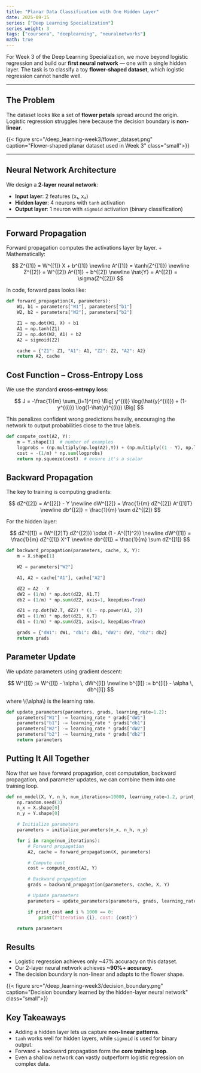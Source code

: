 ```yaml
---
title: "Planar Data Classification with One Hidden Layer"
date: 2025-09-15
series: ["Deep Learning Specialization"]
series_weight: 3
tags: ["coursera", "deeplearning", "neuralnetworks"]
math: true
---
```


For Week 3 of the Deep Learning Specialization, we move beyond logistic regression and build our **first neural network** — one with a single hidden layer. The task is to classify a toy **flower-shaped dataset**, which logistic regression cannot handle well.

---

## The Problem

The dataset looks like a set of **flower petals** spread around the origin. Logistic regression struggles here because the decision boundary is **non-linear**.

{{< figure src="/deep_learning-week3/flower_dataset.png" caption="Flower-shaped planar dataset used in Week 3" class="small">}}

---

## Neural Network Architecture

We design a **2-layer neural network**:

- **Input layer**: 2 features (x₁, x₂)  
- **Hidden layer**: 4 neurons with `tanh` activation  
- **Output layer**: 1 neuron with `sigmoid` activation (binary classification)



---

## Forward Propagation

Forward propagation computes the activations layer by layer.
+
Mathematically:

$$
Z^{[1]} = W^{[1]} X + b^{[1]} \newline
A^{[1]} = \tanh(Z^{[1]}) \newline
Z^{[2]} = W^{[2]} A^{[1]} + b^{[2]} \newline
\hat{Y} = A^{[2]} = \sigma(Z^{[2]})
$$

In code, forward pass looks like:

```python
def forward_propagation(X, parameters):
    W1, b1 = parameters["W1"], parameters["b1"]
    W2, b2 = parameters["W2"], parameters["b2"]

    Z1 = np.dot(W1, X) + b1
    A1 = np.tanh(Z1)
    Z2 = np.dot(W2, A1) + b2
    A2 = sigmoid(Z2)

    cache = {"Z1": Z1, "A1": A1, "Z2": Z2, "A2": A2}
    return A2, cache
```

## Cost Function – Cross-Entropy Loss

We use the standard **cross-entropy loss**:

$$
J = -\frac{1}{m} \sum_{i=1}^{m} \Big[ y^{(i)} \log(\hat{y}^{(i)}) + (1-y^{(i)}) \log(1-\hat{y}^{(i)}) \Big]
$$

This penalizes confident wrong predictions heavily, encouraging the network to output probabilities close to the true labels.

```python
def compute_cost(A2, Y):
    m = Y.shape[1]  # number of examples
    logprobs = (np.multiply(np.log(A2),Y)) + (np.multiply((1 - Y), np.log(1 - A2)))
    cost = -(1/m) * np.sum(logprobs)
    return np.squeeze(cost)  # ensure it's a scalar
```

## Backward Propagation

The key to training is computing gradients:

$$
dZ^{[2]} = A^{[2]} - Y \newline
dW^{[2]} = \frac{1}{m} dZ^{[2]} A^{[1]T} \newline
db^{[2]} = \frac{1}{m} \sum dZ^{[2]}
$$

For the hidden layer:

$$
dZ^{[1]} = (W^{[2]T} dZ^{[2]}) \odot (1 - A^{[1]^2}) \newline
dW^{[1]} = \frac{1}{m} dZ^{[1]} X^T \newline
db^{[1]} = \frac{1}{m} \sum dZ^{[1]}
$$

```python
def backward_propagation(parameters, cache, X, Y):
    m = X.shape[1]

    W2 = parameters["W2"]

    A1, A2 = cache["A1"], cache["A2"]

    dZ2 = A2 - Y
    dW2 = (1/m) * np.dot(dZ2, A1.T)
    db2 = (1/m) * np.sum(dZ2, axis=1, keepdims=True)

    dZ1 = np.dot(W2.T, dZ2) * (1 - np.power(A1, 2))
    dW1 = (1/m) * np.dot(dZ1, X.T)
    db1 = (1/m) * np.sum(dZ1, axis=1, keepdims=True)

    grads = {"dW1": dW1, "db1": db1, "dW2": dW2, "db2": db2}
    return grads
```
## Parameter Update

We update parameters using gradient descent:

$$
W^{[l]} := W^{[l]} - \alpha \, dW^{[l]} \newline
b^{[l]} := b^{[l]} - \alpha \, db^{[l]}
$$

where \\(\alpha\\) is the learning rate.


```python
def update_parameters(parameters, grads, learning_rate=1.2):
    parameters["W1"] -= learning_rate * grads["dW1"]
    parameters["b1"] -= learning_rate * grads["db1"]
    parameters["W2"] -= learning_rate * grads["dW2"]
    parameters["b2"] -= learning_rate * grads["db2"]
    return parameters
```

## Putting It All Together
Now that we have forward propagation, cost computation, backward propagation, and parameter updates, we can combine them into one training loop.

```python
def nn_model(X, Y, n_h, num_iterations=10000, learning_rate=1.2, print_cost=False):
    np.random.seed(3)
    n_x = X.shape[0]
    n_y = Y.shape[0]

    # Initialize parameters
    parameters = initialize_parameters(n_x, n_h, n_y)

    for i in range(num_iterations):
        # Forward propagation
        A2, cache = forward_propagation(X, parameters)

        # Compute cost
        cost = compute_cost(A2, Y)

        # Backward propagation
        grads = backward_propagation(parameters, cache, X, Y)

        # Update parameters
        parameters = update_parameters(parameters, grads, learning_rate)

        if print_cost and i % 1000 == 0:
            print(f"Iteration {i}, cost: {cost}")

    return parameters
```


## Results

- Logistic regression achieves only ~47% accuracy on this dataset.  
- Our 2-layer neural network achieves **~90%+ accuracy**.  
- The decision boundary is non-linear and adapts to the flower shape.

{{< figure src="/deep_learning-week3/decision_boundary.png" caption="Decision boundary learned by the hidden-layer neural network" class="small">}}

## Key Takeaways

- Adding a hidden layer lets us capture **non-linear patterns**.  
- `tanh` works well for hidden layers, while `sigmoid` is used for binary output.  
- Forward + backward propagation form the **core training loop**.  
- Even a shallow network can vastly outperform logistic regression on complex data.




